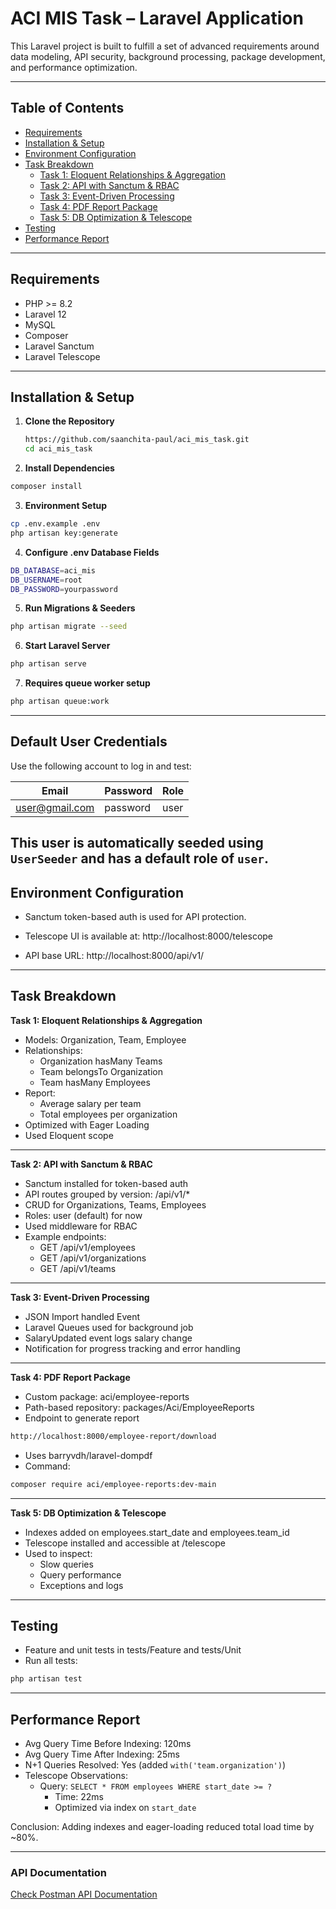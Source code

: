 # ACI MIS Task – Laravel Application

This Laravel project is built to fulfill a set of advanced requirements around data modeling, API security, background processing, package development, and performance optimization.

---

## Table of Contents

- [Requirements](#requirements)
- [Installation & Setup](#installation--setup)
- [Environment Configuration](#environment-configuration)
- [Task Breakdown](#task-breakdown)
    - [Task 1: Eloquent Relationships & Aggregation](#task-1-eloquent-relationships--aggregation)
    - [Task 2: API with Sanctum & RBAC](#task-2-api-with-sanctum--rbac)
    - [Task 3: Event-Driven Processing](#task-3-event-driven-processing)
    - [Task 4: PDF Report Package](#task-4-pdf-report-package)
    - [Task 5: DB Optimization & Telescope](#task-5-db-optimization--telescope)
- [Testing](#testing)
- [Performance Report](#performance-report)

---

## Requirements

- PHP >= 8.2
- Laravel 12
- MySQL
- Composer
- Laravel Sanctum
- Laravel Telescope

---

## Installation & Setup

1. **Clone the Repository**
   ```bash
   https://github.com/saanchita-paul/aci_mis_task.git
   cd aci_mis_task
   ```
   
2. **Install Dependencies**
```bash
composer install
```

3. **Environment Setup**

```bash
cp .env.example .env
php artisan key:generate

```
4. **Configure .env Database Fields**
```bash
DB_DATABASE=aci_mis
DB_USERNAME=root
DB_PASSWORD=yourpassword

```
5. **Run Migrations & Seeders**
```bash
php artisan migrate --seed

```
6. **Start Laravel Server**
```bash
php artisan serve

```

7. **Requires queue worker setup**

```bash
php artisan queue:work

```
---

##  Default User Credentials

Use the following account to log in and test:

| Email          | Password  | Role    |
|----------------|-----------|---------|
| user@gmail.com | password  | user    |

This user is automatically seeded using `UserSeeder` and has a default role of `user`.
---

## Environment Configuration

- Sanctum token-based auth is used for API protection.

- Telescope UI is available at: http://localhost:8000/telescope

- API base URL: http://localhost:8000/api/v1/

---

## Task Breakdown

**Task 1: Eloquent Relationships & Aggregation**

- Models: Organization, Team, Employee
- Relationships:
    - Organization hasMany Teams
    - Team belongsTo Organization
    - Team hasMany Employees
- Report:
    - Average salary per team
    - Total employees per organization
- Optimized with Eager Loading
- Used Eloquent scope

-----

**Task 2: API with Sanctum & RBAC**

- Sanctum installed for token-based auth
- API routes grouped by version: /api/v1/*
- CRUD for Organizations, Teams, Employees
- Roles: user (default) for now
- Used middleware for RBAC
- Example endpoints:
    - GET /api/v1/employees
    - GET /api/v1/organizations
    - GET /api/v1/teams

-----

**Task 3: Event-Driven Processing**

- JSON Import handled Event
- Laravel Queues used for background job
- SalaryUpdated event logs salary change
- Notification for progress tracking and error handling

-----


**Task 4: PDF Report Package**

- Custom package: aci/employee-reports
- Path-based repository: packages/Aci/EmployeeReports
- Endpoint to generate report
```bash
http://localhost:8000/employee-report/download
```
- Uses barryvdh/laravel-dompdf
- Command:
```bash
composer require aci/employee-reports:dev-main
```

-----

**Task 5: DB Optimization & Telescope**

- Indexes added on employees.start_date and employees.team_id
- Telescope installed and accessible at /telescope
- Used to inspect:
    - Slow queries
    - Query performance
    - Exceptions and logs

---

## Testing
- Feature and unit tests in tests/Feature and tests/Unit
- Run all tests:
```bash
php artisan test

```
---

## Performance Report
- Avg Query Time Before Indexing: 120ms
- Avg Query Time After Indexing: 25ms
- N+1 Queries Resolved: Yes (added `with('team.organization')`)
- Telescope Observations:
    - Query: `SELECT * FROM employees WHERE start_date >= ?`
        - Time: 22ms
        - Optimized via index on `start_date`

Conclusion: Adding indexes and eager-loading reduced total load time by ~80%.

---

### API Documentation

[Check Postman API Documentation](https://documenter.getpostman.com/view/15919922/2sB3B7PuV2)
